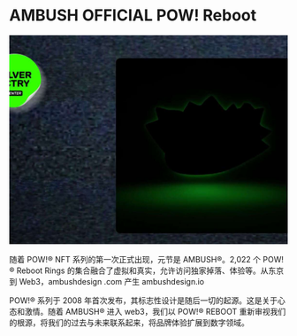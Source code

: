 # AMBUSH OFFICIAL POW! Reboot

![NFT](image-20220901174051740.jpg)

随着 POW!® NFT 系列的第一次正式出现，元节是 AMBUSH®。2,022 个 POW!® Reboot Rings 的集合融合了虚拟和真实，允许访问独家掉落、体验等。从东京到 Web3，ambushdesign .com 产生 ambushdesign.io

POW!®️ 系列于 2008 年首次发布，其标志性设计是随后一切的起源。这是关于心态和激情。随着 AMBUSH®️ 进入 web3，我们以 POW!®️ REBOOT 重新审视我们的根源，将我们的过去与未来联系起来，将品牌体验扩展到数字领域。
